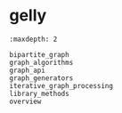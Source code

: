 # gelly

```{toctree}
:maxdepth: 2

bipartite_graph
graph_algorithms
graph_api
graph_generators
iterative_graph_processing
library_methods
overview
```